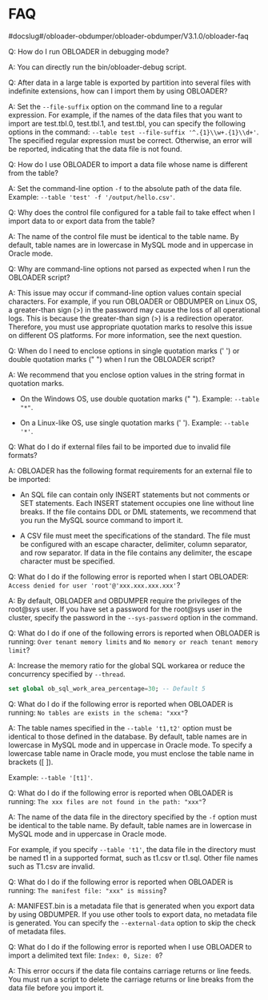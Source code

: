 FAQ 
========================
#docslug#/obloader-obdumper/obloader-obdumper/V3.1.0/obloader-faq


Q: How do I run OBLOADER in debugging mode? 

A: You can directly run the bin/obloader-debug script. 



Q: After data in a large table is exported by partition into several files with indefinite extensions, how can I import them by using OBLOADER? 

A: Set the `--file-suffix` option on the command line to a regular expression. For example, if the names of the data files that you want to import are test.tbl.0, test.tbl.1, and test.tbl, you can specify the following options in the command: `--table test --file-suffix '^.{1}\\w+.{1}\\d+'`. The specified regular expression must be correct. Otherwise, an error will be reported, indicating that the data file is not found. 



Q: How do I use OBLOADER to import a data file whose name is different from the table? 

A: Set the command-line option `-f` to the absolute path of the data file. Example: `--table 'test' -f '/output/hello.csv'`. 



Q: Why does the control file configured for a table fail to take effect when I import data to or export data from the table? 

A: The name of the control file must be identical to the table name. By default, table names are in lowercase in MySQL mode and in uppercase in Oracle mode. 



Q: Why are command-line options not parsed as expected when I run the OBLOADER script? 

A: This issue may occur if command-line option values contain special characters. For example, if you run OBLOADER or OBDUMPER on Linux OS, a greater-than sign (\>) in the password may cause the loss of all operational logs. This is because the greater-than sign (\>) is a redirection operator. Therefore, you must use appropriate quotation marks to resolve this issue on different OS platforms. For more information, see the next question. 



Q: When do I need to enclose options in single quotation marks (' ') or double quotation marks (" ") when I run the OBLOADER script? 

A: We recommend that you enclose option values in the string format in quotation marks. 

* On the Windows OS, use double quotation marks (" "). Example: `--table "*"`.

  

* On a Linux-like OS, use single quotation marks (' '). Example: `--table '*'`. 

  




Q: What do I do if external files fail to be imported due to invalid file formats? 

A: OBLOADER has the following format requirements for an external file to be imported:

* An SQL file can contain only INSERT statements but not comments or SET statements. Each INSERT statement occupies one line without line breaks. If the file contains DDL or DML statements, we recommend that you run the MySQL source command to import it.

  

* A CSV file must meet the specifications of the standard. The file must be configured with an escape character, delimiter, column separator, and row separator. If data in the file contains any delimiter, the escape character must be specified.

  






Q: What do I do if the following error is reported when I start OBLOADER: `Access denied for user 'root'@'xxx.xxx.xxx.xxx'`? 

A: By default, OBLOADER and OBDUMPER require the privileges of the root@sys user. If you have set a password for the root@sys user in the cluster, specify the password in the `--sys-password` option in the command. 



Q: What do I do if one of the following errors is reported when OBLOADER is running: `Over tenant memory limits` and `No memory or reach tenant memory limit`? 

A: Increase the memory ratio for the global SQL workarea or reduce the concurrency specified by `--thread`. 

```sql
set global ob_sql_work_area_percentage=30; -- Default 5
```



Q: What do I do if the following error is reported when OBLOADER is running: `No tables are exists in the schema: "xxx"`? 

A: The table names specified in the `--table 't1,t2'` option must be identical to those defined in the database. By default, table names are in lowercase in MySQL mode and in uppercase in Oracle mode. To specify a lowercase table name in Oracle mode, you must enclose the table name in brackets (\[ \]). 

Example: `--table '[t1]'`. 



Q: What do I do if the following error is reported when OBLOADER is running: `The xxx files are not found in the path: "xxx"`? 

A: The name of the data file in the directory specified by the `-f` option must be identical to the table name. By default, table names are in lowercase in MySQL mode and in uppercase in Oracle mode. 

For example, if you specify `--table 't1'`, the data file in the directory must be named t1 in a supported format, such as t1.csv or t1.sql. Other file names such as T1.csv are invalid. 



Q: What do I do if the following error is reported when OBLOADER is running: `The manifest file: "xxx" is missing`? 

A: MANIFEST.bin is a metadata file that is generated when you export data by using OBDUMPER. If you use other tools to export data, no metadata file is generated. You can specify the `--external-data` option to skip the check of metadata files. 



Q: What do I do if the following error is reported when I use OBLOADER to import a delimited text file: `Index: 0, Size: 0`? 

A: This error occurs if the data file contains carriage returns or line feeds. You must run a script to delete the carriage returns or line breaks from the data file before you import it.